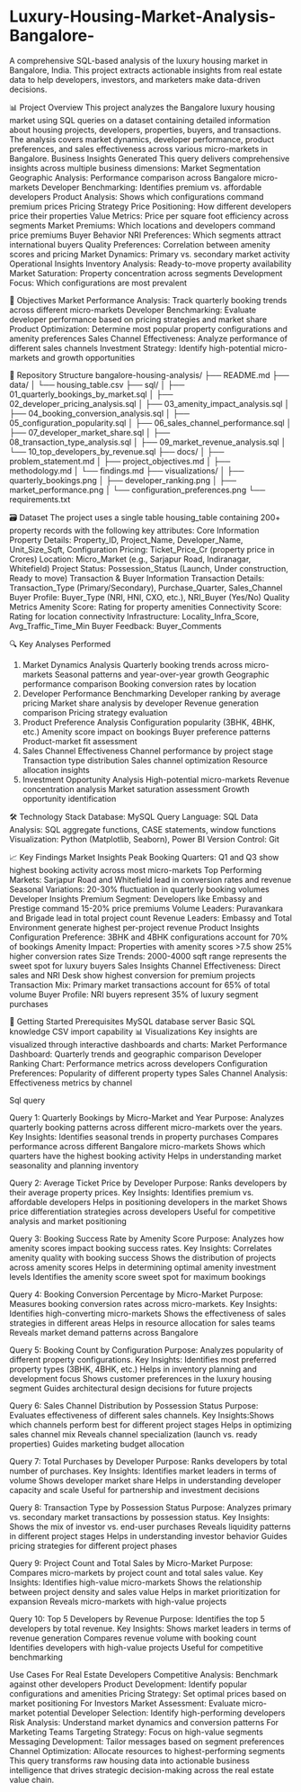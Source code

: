 # Luxury-Housing-Market-Analysis-Bangalore-
A comprehensive SQL-based analysis of the luxury housing market in Bangalore, India. This project extracts actionable insights from real estate data to help developers, investors, and marketers make data-driven decisions.

📊 Project Overview
This project analyzes the Bangalore luxury housing market using SQL queries on a dataset containing detailed information about housing projects, developers, properties, buyers, and transactions. The analysis covers market dynamics, developer performance, product preferences, and sales effectiveness across various micro-markets in Bangalore.
Business Insights Generated
This query delivers comprehensive insights across multiple business dimensions:
Market Segmentation
Geographic Analysis: Performance comparison across Bangalore micro-markets
Developer Benchmarking: Identifies premium vs. affordable developers
Product Analysis: Shows which configurations command premium prices
Pricing Strategy
Price Positioning: How different developers price their properties
Value Metrics: Price per square foot efficiency across segments
Market Premiums: Which locations and developers command price premiums
Buyer Behavior
NRI Preferences: Which segments attract international buyers
Quality Preferences: Correlation between amenity scores and pricing
Market Dynamics: Primary vs. secondary market activity
Operational Insights
Inventory Analysis: Ready-to-move property availability
Market Saturation: Property concentration across segments
Development Focus: Which configurations are most prevalent

🎯 Objectives
Market Performance Analysis: Track quarterly booking trends across different micro-markets
Developer Benchmarking: Evaluate developer performance based on pricing strategies and market share
Product Optimization: Determine most popular property configurations and amenity preferences
Sales Channel Effectiveness: Analyze performance of different sales channels
Investment Strategy: Identify high-potential micro-markets and growth opportunities

📁 Repository Structure
bangalore-housing-analysis/
├── README.md
├── data/
│   └── housing_table.csv
├── sql/
│   ├── 01_quarterly_bookings_by_market.sql
│   ├── 02_developer_pricing_analysis.sql
│   ├── 03_amenity_impact_analysis.sql
│   ├── 04_booking_conversion_analysis.sql
│   ├── 05_configuration_popularity.sql
│   ├── 06_sales_channel_performance.sql
│   ├── 07_developer_market_share.sql
│   ├── 08_transaction_type_analysis.sql
│   ├── 09_market_revenue_analysis.sql
│   └── 10_top_developers_by_revenue.sql
├── docs/
│   ├── problem_statement.md
│   ├── project_objectives.md
│   ├── methodology.md
│   └── findings.md
├── visualizations/
│   ├── quarterly_bookings.png
│   ├── developer_ranking.png
│   ├── market_performance.png
│   └── configuration_preferences.png
└── requirements.txt

🗃️ Dataset
The project uses a single table housing_table containing 200+ property records with the following key attributes:
Core Information
Property Details: Property_ID, Project_Name, Developer_Name, Unit_Size_Sqft, Configuration
Pricing: Ticket_Price_Cr (property price in Crores)
Location: Micro_Market (e.g., Sarjapur Road, Indiranagar, Whitefield)
Project Status: Possession_Status (Launch, Under construction, Ready to move)
Transaction & Buyer Information
Transaction Details: Transaction_Type (Primary/Secondary), Purchase_Quarter, Sales_Channel
Buyer Profile: Buyer_Type (NRI, HNI, CXO, etc.), NRI_Buyer (Yes/No)
Quality Metrics
Amenity Score: Rating for property amenities
Connectivity Score: Rating for location connectivity
Infrastructure: Locality_Infra_Score, Avg_Traffic_Time_Min
Buyer Feedback: Buyer_Comments

🔍 Key Analyses Performed
1. Market Dynamics Analysis
Quarterly booking trends across micro-markets
Seasonal patterns and year-over-year growth
Geographic performance comparison
Booking conversion rates by location
2. Developer Performance Benchmarking
Developer ranking by average pricing
Market share analysis by developer
Revenue generation comparison
Pricing strategy evaluation
3. Product Preference Analysis
Configuration popularity (3BHK, 4BHK, etc.)
Amenity score impact on bookings
Buyer preference patterns
Product-market fit assessment
4. Sales Channel Effectiveness
Channel performance by project stage
Transaction type distribution
Sales channel optimization
Resource allocation insights
5. Investment Opportunity Analysis
High-potential micro-markets
Revenue concentration analysis
Market saturation assessment
Growth opportunity identification

🛠️ Technology Stack
Database: MySQL
Query Language: SQL
Data Analysis: SQL aggregate functions, CASE statements, window functions
Visualization: Python (Matplotlib, Seaborn), Power BI
Version Control: Git

📈 Key Findings
Market Insights
Peak Booking Quarters: Q1 and Q3 show highest booking activity across most micro-markets
Top Performing Markets: Sarjapur Road and Whitefield lead in conversion rates and revenue
Seasonal Variations: 20-30% fluctuation in quarterly booking volumes
Developer Insights
Premium Segment: Developers like Embassy and Prestige command 15-20% price premiums
Volume Leaders: Puravankara and Brigade lead in total project count
Revenue Leaders: Embassy and Total Environment generate highest per-project revenue
Product Insights
Configuration Preference: 3BHK and 4BHK configurations account for 70% of bookings
Amenity Impact: Properties with amenity scores >7.5 show 25% higher conversion rates
Size Trends: 2000-4000 sqft range represents the sweet spot for luxury buyers
Sales Insights
Channel Effectiveness: Direct sales and NRI Desk show highest conversion for premium projects
Transaction Mix: Primary market transactions account for 65% of total volume
Buyer Profile: NRI buyers represent 35% of luxury segment purchases

🚀 Getting Started
Prerequisites
MySQL database server
Basic SQL knowledge
CSV import capability
📊 Visualizations
Key insights are visualized through interactive dashboards and charts:
Market Performance Dashboard: Quarterly trends and geographic comparison
Developer Ranking Chart: Performance metrics across developers
Configuration Preferences: Popularity of different property types
Sales Channel Analysis: Effectiveness metrics by channel

Sql query 

Query 1: Quarterly Bookings by Micro-Market and Year
Purpose: Analyzes quarterly booking patterns across different micro-markets over the years.
Key Insights:
Identifies seasonal trends in property purchases
Compares performance across different Bangalore micro-markets
Shows which quarters have the highest booking activity
Helps in understanding market seasonality and planning inventory

Query 2: Average Ticket Price by Developer
Purpose: Ranks developers by their average property prices.
Key Insights:
Identifies premium vs. affordable developers
Helps in positioning developers in the market
Shows price differentiation strategies across developers
Useful for competitive analysis and market positioning

Query 3: Booking Success Rate by Amenity Score
Purpose: Analyzes how amenity scores impact booking success rates.
Key Insights:
Correlates amenity quality with booking success
Shows the distribution of projects across amenity scores
Helps in determining optimal amenity investment levels
Identifies the amenity score sweet spot for maximum bookings

Query 4: Booking Conversion Percentage by Micro-Market
Purpose: Measures booking conversion rates across micro-markets.
Key Insights:
Identifies high-converting micro-markets
Shows the effectiveness of sales strategies in different areas
Helps in resource allocation for sales teams
Reveals market demand patterns across Bangalore

Query 5: Booking Count by Configuration
Purpose: Analyzes popularity of different property configurations.
Key Insights:
Identifies most preferred property types (3BHK, 4BHK, etc.)
Helps in inventory planning and development focus
Shows customer preferences in the luxury housing segment
Guides architectural design decisions for future projects

Query 6: Sales Channel Distribution by Possession Status
Purpose: Evaluates effectiveness of different sales channels.
Key Insights:Shows which channels perform best for different project stages
Helps in optimizing sales channel mix
Reveals channel specialization (launch vs. ready properties)
Guides marketing budget allocation

Query 7: Total Purchases by Developer
Purpose: Ranks developers by total number of purchases.
Key Insights:
Identifies market leaders in terms of volume
Shows developer market share
Helps in understanding developer capacity and scale
Useful for partnership and investment decisions

Query 8: Transaction Type by Possession Status
Purpose: Analyzes primary vs. secondary market transactions by possession status.
Key Insights:
Shows the mix of investor vs. end-user purchases
Reveals liquidity patterns in different project stages
Helps in understanding investor behavior
Guides pricing strategies for different project phases

Query 9: Project Count and Total Sales by Micro-Market
Purpose: Compares micro-markets by project count and total sales value.
Key Insights:
Identifies high-value micro-markets
Shows the relationship between project density and sales value
Helps in market prioritization for expansion
Reveals micro-markets with high-value projects

Query 10: Top 5 Developers by Revenue
Purpose: Identifies the top 5 developers by total revenue.
Key Insights:
Shows market leaders in terms of revenue generation
Compares revenue volume with booking count
Identifies developers with high-value projects
Useful for competitive benchmarking

Use Cases
For Real Estate Developers
Competitive Analysis: Benchmark against other developers
Product Development: Identify popular configurations and amenities
Pricing Strategy: Set optimal prices based on market positioning
For Investors
Market Assessment: Evaluate micro-market potential
Developer Selection: Identify high-performing developers
Risk Analysis: Understand market dynamics and conversion patterns
For Marketing Teams
Targeting Strategy: Focus on high-value segments
Messaging Development: Tailor messages based on segment preferences
Channel Optimization: Allocate resources to highest-performing segments
This query transforms raw housing data into actionable business intelligence that drives strategic decision-making across the real estate value chain.

